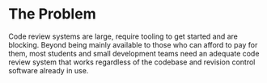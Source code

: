 # The Problem

Code review systems are large, require tooling to get started and are blocking. Beyond being mainly available to those who can afford to pay for them, most students and small development teams need an adequate code review system that works regardless of the codebase and revision control software already in use.

